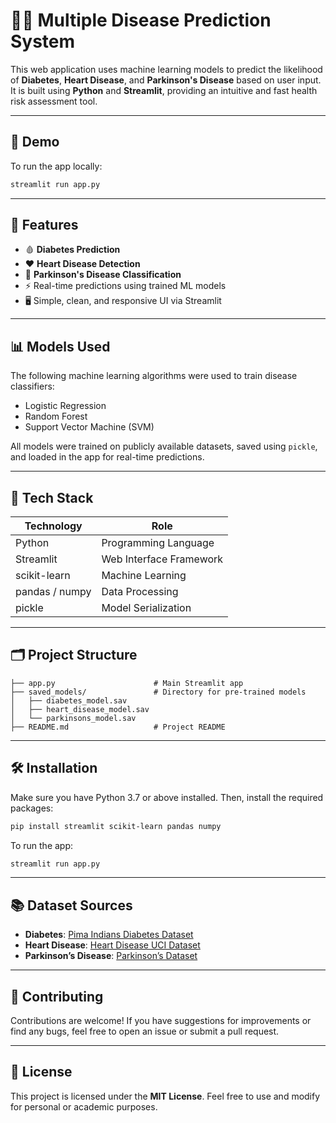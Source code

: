 # 🧑‍⚕️ Multiple Disease Prediction System

This web application uses machine learning models to predict the likelihood of **Diabetes**, **Heart Disease**, and **Parkinson's Disease** based on user input. It is built using **Python** and **Streamlit**, providing an intuitive and fast health risk assessment tool.

---

## 🚀 Demo

To run the app locally:

```bash
streamlit run app.py
````

---

## 📌 Features

* 🩸 **Diabetes Prediction**
* ❤️ **Heart Disease Detection**
* 🧠 **Parkinson's Disease Classification**
* ⚡ Real-time predictions using trained ML models
* 🖥️ Simple, clean, and responsive UI via Streamlit

---

## 📊 Models Used

The following machine learning algorithms were used to train disease classifiers:

* Logistic Regression
* Random Forest
* Support Vector Machine (SVM)

All models were trained on publicly available datasets, saved using `pickle`, and loaded in the app for real-time predictions.

---

## 🧠 Tech Stack

| Technology     | Role                    |
| -------------- | ----------------------- |
| Python         | Programming Language    |
| Streamlit      | Web Interface Framework |
| scikit-learn   | Machine Learning        |
| pandas / numpy | Data Processing         |
| pickle         | Model Serialization     |

---

## 🗂️ Project Structure

```
├── app.py                      # Main Streamlit app
├── saved_models/               # Directory for pre-trained models
│   ├── diabetes_model.sav
│   ├── heart_disease_model.sav
│   └── parkinsons_model.sav
├── README.md                   # Project README
```

---

## 🛠️ Installation

Make sure you have Python 3.7 or above installed. Then, install the required packages:

```bash
pip install streamlit scikit-learn pandas numpy
```

To run the app:

```bash
streamlit run app.py
```

---

## 📚 Dataset Sources

* **Diabetes**: [Pima Indians Diabetes Dataset](https://www.kaggle.com/datasets/uciml/pima-indians-diabetes-database)
* **Heart Disease**: [Heart Disease UCI Dataset](https://www.kaggle.com/datasets/ronitf/heart-disease-uci)
* **Parkinson’s Disease**: [Parkinson’s Dataset](https://www.kaggle.com/datasets/nidaguler/parkinsons-disease-dataset)

---

## 🤝 Contributing

Contributions are welcome!
If you have suggestions for improvements or find any bugs, feel free to open an issue or submit a pull request.

---

## 📝 License

This project is licensed under the **MIT License**.
Feel free to use and modify for personal or academic purposes.

